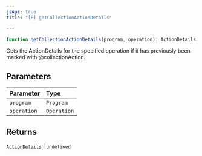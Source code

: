 ```yaml
---
jsApi: true
title: "[F] getCollectionActionDetails"

---
```

```ts
function getCollectionActionDetails(program, operation): ActionDetails | undefined
```

Gets the ActionDetails for the specified operation if it has previously been marked with @collectionAction.

## Parameters

| Parameter | Type |
| :------ | :------ |
| `program` | `Program` |
| `operation` | `Operation` |

## Returns

[`ActionDetails`](../interfaces/ActionDetails.md) \| `undefined`
